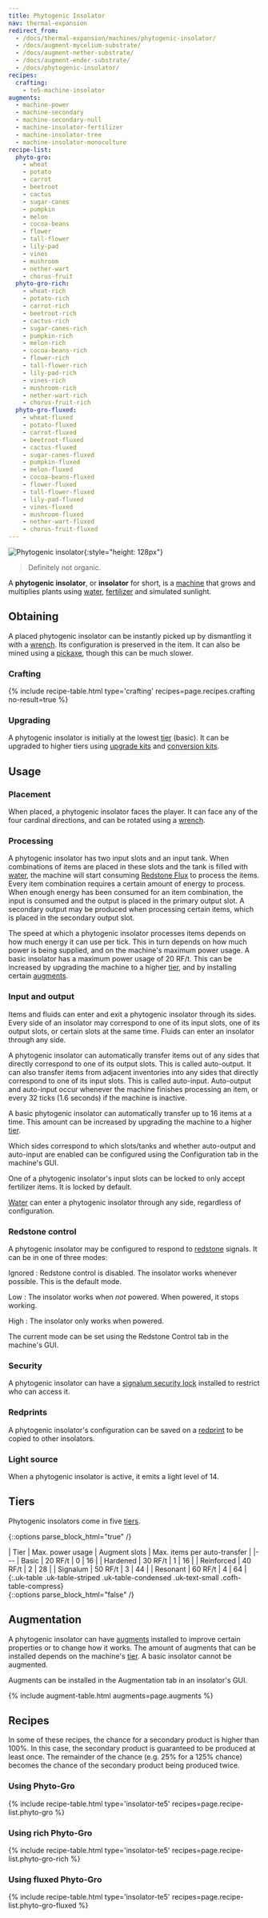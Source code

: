 ```yaml
---
title: Phytogenic Insolator
nav: thermal-expansion
redirect_from:
  - /docs/thermal-expansion/machines/phytogenic-insolator/
  - /docs/augment-mycelium-substrate/
  - /docs/augment-nether-substrate/
  - /docs/augment-ender-substrate/
  - /docs/phytogenic-insolator/
recipes:
  crafting:
    - te5-machine-insolator
augments:
  - machine-power
  - machine-secondary
  - machine-secondary-null
  - machine-insolator-fertilizer
  - machine-insolator-tree
  - machine-insolator-monoculture
recipe-list:
  phyto-gro:
    - wheat
    - potato
    - carrot
    - beetroot
    - cactus
    - sugar-canes
    - pumpkin
    - melon
    - cocoa-beans
    - flower
    - tall-flower
    - lily-pad
    - vines
    - mushroom
    - nether-wart
    - chorus-fruit
  phyto-gro-rich:
    - wheat-rich
    - potato-rich
    - carrot-rich
    - beetroot-rich
    - cactus-rich
    - sugar-canes-rich
    - pumpkin-rich
    - melon-rich
    - cocoa-beans-rich
    - flower-rich
    - tall-flower-rich
    - lily-pad-rich
    - vines-rich
    - mushroom-rich
    - nether-wart-rich
    - chorus-fruit-rich
  phyto-gro-fluxed:
    - wheat-fluxed
    - potato-fluxed
    - carrot-fluxed
    - beetroot-fluxed
    - cactus-fluxed
    - sugar-canes-fluxed
    - pumpkin-fluxed
    - melon-fluxed
    - cocoa-beans-fluxed
    - flower-fluxed
    - tall-flower-fluxed
    - lily-pad-fluxed
    - vines-fluxed
    - mushroom-fluxed
    - nether-wart-fluxed
    - chorus-fruit-fluxed
---
```


![Phytogenic insolator](/assets/images/thermal-expansion/phytogenic-insolator.png){:style="height: 128px"}

> Definitely not organic.


A **phytogenic insolator**, or **insolator** for short, is a
[machine](/docs/thermal-expansion/machines/) that grows and multiplies plants using
[water](https://minecraft.gamepedia.com/Water), [fertilizer](/docs/thermal-foundation-2/phyto-gro/)
and simulated sunlight.


Obtaining
---------

A placed phytogenic insolator can be instantly picked up by dismantling it with
a [wrench](/docs/wrenches/). Its configuration is preserved in the item. It can
also be mined using a [pickaxe](https://minecraft.gamepedia.com/Pickaxe), though
this can be much slower.

### Crafting
{% include recipe-table.html type='crafting' recipes=page.recipes.crafting no-result=true %}

### Upgrading
A phytogenic insolator is initially at the lowest [tier](#tiers) (basic). It can
be upgraded to higher tiers using [upgrade kits](/docs/thermal-foundation-2/upgrade-kits/) and
[conversion kits](/docs/thermal-foundation-2/conversion-kits/).


Usage
-----

### Placement
When placed, a phytogenic insolator faces the player. It can face any of the
four cardinal directions, and can be rotated using a [wrench](/docs/wrenches/).

### Processing
A phytogenic insolator has two input slots and an input tank. When combinations
of items are placed in these slots and the tank is filled with
[water](https://minecraft.gamepedia.com/Water), the machine will start consuming
[Redstone Flux](/docs/redstone-flux/) to process the items. Every item
combination requires a certain amount of energy to process. When enough energy
has been consumed for an item combination, the input is consumed and the output
is placed in the primary output slot. A secondary output may be produced when
processing certain items, which is placed in the secondary output slot.

The speed at which a phytogenic insolator processes items depends on how much
energy it can use per tick. This in turn depends on how much power is being
supplied, and on the machine's maximum power usage. A basic insolator has a
maximum power usage of 20 RF/t. This can be increased by upgrading the machine
to a higher [tier](#tiers), and by installing certain [augments](#augmentation).

### Input and output
Items and fluids can enter and exit a phytogenic insolator through its sides.
Every side of an insolator may correspond to one of its input slots, one of its
output slots, or certain slots at the same time. Fluids can enter an insolator
through any side.

A phytogenic insolator can automatically transfer items out of any sides that
directly correspond to one of its output slots. This is called auto-output. It
can also transfer items from adjacent inventories into any sides that directly
correspond to one of its input slots. This is called auto-input. Auto-output and
auto-input occur whenever the machine finishes processing an item, or every 32
ticks (1.6 seconds) if the machine is inactive.

A basic phytogenic insolator can automatically transfer up to 16 items at a
time. This amount can be increased by upgrading the machine to a higher
[tier](#tiers).

Which sides correspond to which slots/tanks and whether auto-output and
auto-input are enabled can be configured using the Configuration tab in the
machine's GUI.

One of a phytogenic insolator's input slots can be locked to only accept
fertilizer items. It is locked by default.

[Water](https://minecraft.gamepedia.com/Water) can enter a phytogenic insolator
through any side, regardless of configuration.

### Redstone control
A phytogenic insolator may be configured to respond to
[redstone](https://minecraft.gamepedia.com/Redstone) signals. It can be in one
of three modes:

Ignored
: Redstone control is disabled. The insolator works whenever possible. This is
the default mode.

Low
: The insolator works when *not* powered. When powered, it stops working.

High
: The insolator only works when powered.

The current mode can be set using the Redstone Control tab in the machine's GUI.

### Security
A phytogenic insolator can have a [signalum security
lock](/docs/thermal-foundation-2/signalum-security-lock/) installed to restrict who can access it.

### Redprints
A phytogenic insolator's configuration can be saved on a
[redprint](/docs/thermal-foundation-2/redprint/) to be copied to other insolators.

### Light source
When a phytogenic insolator is active, it emits a light level of 14.


Tiers
-----

Phytogenic insolators come in five [tiers](/docs/thermal-foundation-2/tiers/).

{::options parse_block_html="true" /}
<div class="uk-overflow-container">
| Tier | Max. power usage | Augment slots | Max. items per auto-transfer |
|---
| Basic | 20 RF/t | 0 | 16 |
| Hardened | 30 RF/t | 1 | 16 |
| Reinforced | 40 RF/t | 2 | 28 |
| Signalum | 50 RF/t | 3 | 44 |
| Resonant | 60 RF/t | 4 | 64 |
{:.uk-table .uk-table-striped .uk-table-condensed .uk-text-small .cofh-table-compress}
</div>
{::options parse_block_html="false" /}


Augmentation
------------

A phytogenic insolator can have [augments](/docs/thermal-expansion/augments/) installed to improve
certain properties or to change how it works. The amount of augments that can be
installed depends on the machine's [tier](#tiers). A basic insolator cannot be
augmented.

Augments can be installed in the Augmentation tab in an insolator's GUI.

{% include augment-table.html augments=page.augments %}


Recipes
-------

In some of these recipes, the chance for a secondary product is higher than
100%. In this case, the secondary product is guaranteed to be produced at least
once. The remainder of the chance (e.g. 25% for a 125% chance) becomes the
chance of the secondary product being produced twice.

### Using Phyto-Gro
{% include recipe-table.html type='insolator-te5' recipes=page.recipe-list.phyto-gro %}

### Using rich Phyto-Gro
{% include recipe-table.html type='insolator-te5' recipes=page.recipe-list.phyto-gro-rich %}

### Using fluxed Phyto-Gro
{% include recipe-table.html type='insolator-te5' recipes=page.recipe-list.phyto-gro-fluxed %}
